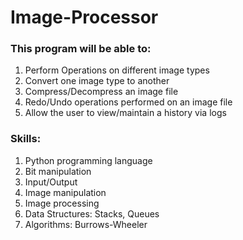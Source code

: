 # Image-Processor
### This program will be able to:
1. Perform Operations on different image types
2. Convert one image type to another
3. Compress/Decompress an image file
4. Redo/Undo operations performed on an image file
5. Allow the user to view/maintain a history via logs
### Skills:
1. Python programming language
2. Bit manipulation
3. Input/Output 
4. Image manipulation
5. Image processing
6. Data Structures: Stacks, Queues
7. Algorithms: Burrows-Wheeler 